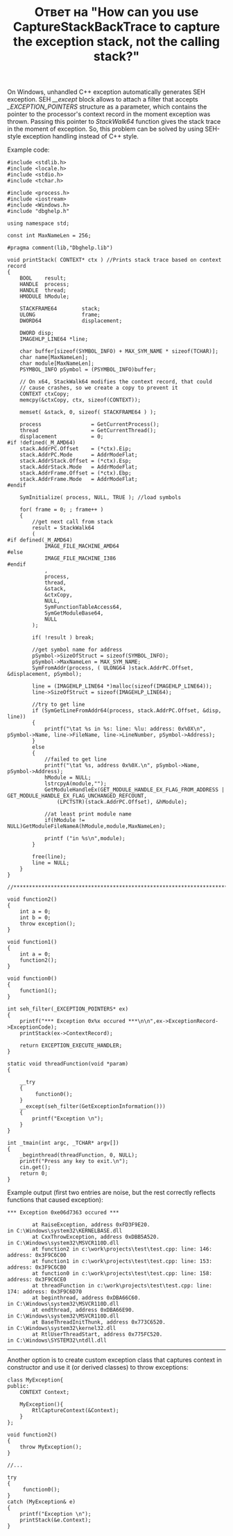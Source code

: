 ﻿---
title: "Ответ на \"How can you use CaptureStackBackTrace to capture the exception stack, not the calling stack?\""
se.owner.user_id: 8674428
se.owner.display_name: "MSDN.WhiteKnight"
se.owner.link: "https://stackoverflow.com/users/8674428/msdn-whiteknight"
se.answer_id: 50208684
se.question_id: 22467604
se.post_type: answer
se.is_accepted: False
---
<p>On Windows, unhandled C++ exception automatically generates SEH exception. SEH <em>__except</em> block allows to attach a filter that accepts <em>_EXCEPTION_POINTERS</em> structure as a parameter, which contains the pointer to the processor's context record in the moment exception was thrown. Passing this pointer to <em>StackWalk64</em> function gives the stack trace in the moment of exception. So, this problem can be solved by using SEH-style exception handling instead of C++ style.</p>
<p>Example code:</p>

<pre><code>#include &lt;stdlib.h&gt;
#include &lt;locale.h&gt;
#include &lt;stdio.h&gt;
#include &lt;tchar.h&gt;

#include &lt;process.h&gt;
#include &lt;iostream&gt;
#include &lt;Windows.h&gt;
#include &quot;dbghelp.h&quot;

using namespace std;

const int MaxNameLen = 256;
    
#pragma comment(lib,&quot;Dbghelp.lib&quot;)

void printStack( CONTEXT* ctx ) //Prints stack trace based on context record
{
    BOOL    result;
    HANDLE  process;
    HANDLE  thread;
    HMODULE hModule;

    STACKFRAME64        stack;
    ULONG               frame;    
    DWORD64             displacement;

    DWORD disp;
    IMAGEHLP_LINE64 *line;

    char buffer[sizeof(SYMBOL_INFO) + MAX_SYM_NAME * sizeof(TCHAR)];
    char name[MaxNameLen];
    char module[MaxNameLen];
    PSYMBOL_INFO pSymbol = (PSYMBOL_INFO)buffer;

    // On x64, StackWalk64 modifies the context record, that could
    // cause crashes, so we create a copy to prevent it
    CONTEXT ctxCopy;
    memcpy(&amp;ctxCopy, ctx, sizeof(CONTEXT));

    memset( &amp;stack, 0, sizeof( STACKFRAME64 ) );

    process                = GetCurrentProcess();
    thread                 = GetCurrentThread();
    displacement           = 0;
#if !defined(_M_AMD64)
    stack.AddrPC.Offset    = (*ctx).Eip;
    stack.AddrPC.Mode      = AddrModeFlat;
    stack.AddrStack.Offset = (*ctx).Esp;
    stack.AddrStack.Mode   = AddrModeFlat;
    stack.AddrFrame.Offset = (*ctx).Ebp;
    stack.AddrFrame.Mode   = AddrModeFlat;
#endif

    SymInitialize( process, NULL, TRUE ); //load symbols

    for( frame = 0; ; frame++ )
    {
        //get next call from stack
        result = StackWalk64
        (
#if defined(_M_AMD64)
            IMAGE_FILE_MACHINE_AMD64
#else
            IMAGE_FILE_MACHINE_I386
#endif
            ,
            process,
            thread,
            &amp;stack,
            &amp;ctxCopy,
            NULL,
            SymFunctionTableAccess64,
            SymGetModuleBase64,
            NULL
        );

        if( !result ) break;        

        //get symbol name for address
        pSymbol-&gt;SizeOfStruct = sizeof(SYMBOL_INFO);
        pSymbol-&gt;MaxNameLen = MAX_SYM_NAME;
        SymFromAddr(process, ( ULONG64 )stack.AddrPC.Offset, &amp;displacement, pSymbol);

        line = (IMAGEHLP_LINE64 *)malloc(sizeof(IMAGEHLP_LINE64));
        line-&gt;SizeOfStruct = sizeof(IMAGEHLP_LINE64);       

        //try to get line
        if (SymGetLineFromAddr64(process, stack.AddrPC.Offset, &amp;disp, line))
        {
            printf(&quot;\tat %s in %s: line: %lu: address: 0x%0X\n&quot;, pSymbol-&gt;Name, line-&gt;FileName, line-&gt;LineNumber, pSymbol-&gt;Address);
        }
        else
        { 
            //failed to get line
            printf(&quot;\tat %s, address 0x%0X.\n&quot;, pSymbol-&gt;Name, pSymbol-&gt;Address);
            hModule = NULL;
            lstrcpyA(module,&quot;&quot;);        
            GetModuleHandleEx(GET_MODULE_HANDLE_EX_FLAG_FROM_ADDRESS | GET_MODULE_HANDLE_EX_FLAG_UNCHANGED_REFCOUNT, 
                (LPCTSTR)(stack.AddrPC.Offset), &amp;hModule);

            //at least print module name
            if(hModule != NULL)GetModuleFileNameA(hModule,module,MaxNameLen);       

            printf (&quot;in %s\n&quot;,module);
        }       

        free(line);
        line = NULL;
    }
}

//******************************************************************************

void function2()
{
    int a = 0;
    int b = 0;
    throw exception();
}

void function1()
{
    int a = 0;
    function2();
}

void function0()
{
    function1();
}

int seh_filter(_EXCEPTION_POINTERS* ex)
{
    printf(&quot;*** Exception 0x%x occured ***\n\n&quot;,ex-&gt;ExceptionRecord-&gt;ExceptionCode);    
    printStack(ex-&gt;ContextRecord);

    return EXCEPTION_EXECUTE_HANDLER;
}

static void threadFunction(void *param)
{    

    __try
    {
         function0();
    }
    __except(seh_filter(GetExceptionInformation()))
    {       
        printf(&quot;Exception \n&quot;);         
    }
}

int _tmain(int argc, _TCHAR* argv[])
{   
    _beginthread(threadFunction, 0, NULL);
    printf(&quot;Press any key to exit.\n&quot;);
    cin.get();
    return 0;
}
</code></pre>
<p>Example output (first two entries are noise, but the rest correctly reflects functions that caused exception):</p>

<pre class="lang-none prettyprint-override"><code>*** Exception 0xe06d7363 occured ***

        at RaiseException, address 0xFD3F9E20.
in C:\Windows\system32\KERNELBASE.dll
        at CxxThrowException, address 0xDBB5A520.
in C:\Windows\system32\MSVCR110D.dll
        at function2 in c:\work\projects\test\test.cpp: line: 146: address: 0x3F9C6C00
        at function1 in c:\work\projects\test\test.cpp: line: 153: address: 0x3F9C6CB0
        at function0 in c:\work\projects\test\test.cpp: line: 158: address: 0x3F9C6CE0
        at threadFunction in c:\work\projects\test\test.cpp: line: 174: address: 0x3F9C6D70
        at beginthread, address 0xDBA66C60.
in C:\Windows\system32\MSVCR110D.dll
        at endthread, address 0xDBA66E90.
in C:\Windows\system32\MSVCR110D.dll
        at BaseThreadInitThunk, address 0x773C6520.
in C:\Windows\system32\kernel32.dll
        at RtlUserThreadStart, address 0x775FC520.
in C:\Windows\SYSTEM32\ntdll.dll
</code></pre>
<hr />
<p>Another option is to create custom exception class that captures context in constructor and use it (or derived classes) to throw exceptions:</p>

<pre><code>class MyException{
public:
    CONTEXT Context;

    MyException(){
        RtlCaptureContext(&amp;Context);        
    }
};
    
void function2()
{    
    throw MyException();    
}

//...   

try
{
     function0();
}
catch (MyException&amp; e)
{       
    printf(&quot;Exception \n&quot;);     
    printStack(&amp;e.Context);                 
}
</code></pre>
